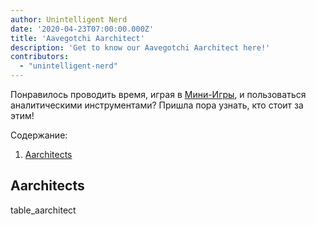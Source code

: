 ```yaml
---
author: Unintelligent Nerd
date: '2020-04-23T07:00:00.000Z'
title: 'Aavegotchi Aarchitect'
description: 'Get to know our Aavegotchi Aarchitect here!'
contributors:
  - "unintelligent-nerd"
---
```


Понравилось проводить время, играя в  [Мини-Игры](/minigames), и пользоваться аналитическими инструментами? Пришла пора узнать, кто стоит за этим!

<div class="contentsBox">

Содержание:

<ol>
<li><a href=#aarchitects>Aarchitects</a></li>
</ol>

</div>

## Aarchitects

table_aarchitect
